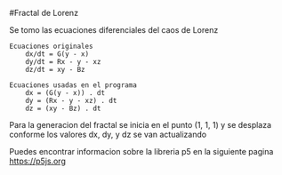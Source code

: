 #Fractal de Lorenz

Se tomo las ecuaciones diferenciales del caos de Lorenz

```
Ecuaciones originales
	dx/dt = G(y - x)
	dy/dt = Rx - y - xz
	dz/dt = xy - Bz
```
```
Ecuaciones usadas en el programa
	dx = (G(y - x)) . dt
	dy = (Rx - y - xz) . dt
	dz = (xy - Bz) . dt
```

Para la generacion del fractal se inicia en el punto (1, 1, 1)
y se desplaza conforme los valores dx, dy, y dz se van actualizando



Puedes encontrar informacion sobre la libreria p5 en la siguiente pagina
https://p5js.org